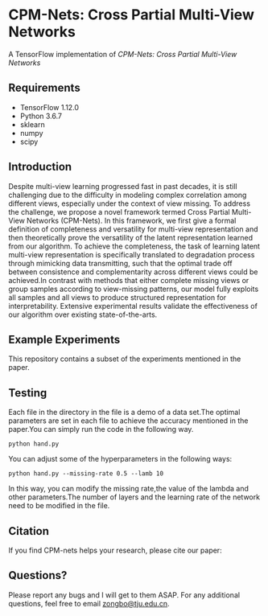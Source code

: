 # CPM-Nets: Cross Partial Multi-View Networks
A TensorFlow implementation of *CPM-Nets: Cross Partial Multi-View Networks*

## Requirements

- TensorFlow 1.12.0
- Python 3.6.7
- sklearn
- numpy
- scipy

## Introduction

Despite multi-view learning progressed fast in past decades, it is still challenging due to the difficulty in modeling complex correlation among different views, especially under the context of view missing. To address the challenge, we propose a novel framework termed Cross Partial Multi-View Networks (CPM-Nets). In this framework, we first give a formal definition of completeness and versatility for multi-view representation and then theoretically prove the versatility of the latent representation learned from our algorithm. To achieve the completeness, the task of learning latent multi-view representation is specifically translated to degradation process through mimicking data transmitting, such that the optimal trade off between consistence and complementarity across different views could be achieved.In contrast with methods that either complete missing views or group samples according to view-missing patterns, our model fully exploits all samples and all views to produce structured representation for interpretability. Extensive experimental results validate the effectiveness of our algorithm over existing state-of-the-arts.
## Example Experiments

This repository contains a subset of the experiments mentioned in the paper.

## Testing
Each file in the directory in the file is a demo of a data set.The optimal parameters are set in each file to achieve the accuracy mentioned in the paper.You can simply run the code in the following way.
```
python hand.py
```
You can adjust some of the hyperparameters in the following ways:
```
python hand.py --missing-rate 0.5 --lamb 10
```
In this way, you can modify the missing rate,the value of the lambda and other parameters.The number of layers and the learning rate of the network need to be modified in the file.

## Citation
If you find CPM-nets helps your research, please cite our paper:

## Questions?

Please report any bugs and I will get to them ASAP. For any additional questions, feel free to email zongbo@tju.edu.cn.
